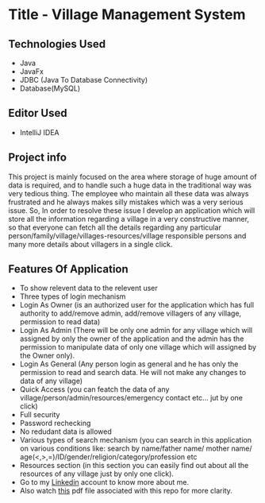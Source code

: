 # Title - Village Management System

## Technologies Used
* Java
* JavaFx
* JDBC (Java To Database Connectivity)
* Database(MySQL)

## Editor Used
* IntelliJ IDEA

## Project info
This project is mainly focused on the area where storage of huge amount of data is required, and to handle such a huge data in the traditional way was very tedious thing. The employee who maintain all these data was always frustrated and he always makes silly mistakes which was a very serious issue. So, In order to resolve these issue I develop an application which will store all the information regarding a village in a very constructive manner, so that everyone can fetch all the details regarding any particular person/family/village/villages-resources/village responsible persons and many more details about villagers in a single click.
## Features Of Application
* To show relevent data to the relevent user
* Three types of login mechanism
* Login As Owner (is an authorized user for the application which has full authority to add/remove admin, add/remove villagers of any village, permission to read data)
* Login As Admin (There will be only one admin for any village which will assigned by only the owner of the application and the admin has the permission to manipulate 		data of only one village which will assigned by the Owner only).
* Login As General (Any person login as general and he has only the permission to read and search data. He will not make any changes to data of any village)
* Quick Access (you can featch the data of any village/person/admin/resources/emergency contact etc... jut by one click)
* Full security
* Password rechecking
* No redudant data is allowed
* Various types of search mechanism (you can search in this application on various conditions like: search by name/father name/ mother name/ age(<,>,=)/ID/gender/religion/category/profession etc
* Resources section (in this section you can easily find out about all the resources of any village just by only one click).
* Go to my [Linkedin](https://www.linkedin.com/in/sarthak-srivastav-6277711a8/) account to know more about me.
* Also watch [this](https://github.com/SarthakSrivastav/Village-Management-System/blob/master/Working%20Of%20Project.pdf) pdf file associated with this repo for more clarity.

